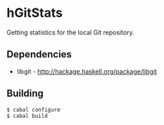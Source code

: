 hGitStats
=========

Getting statistics for the local Git repository.

Dependencies
------------
* libgit - http://hackage.haskell.org/package/libgit

Building
--------

    $ cabal configure
    $ cabal build
